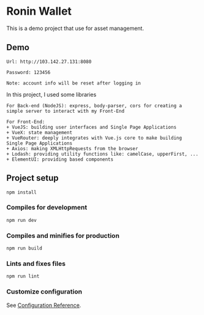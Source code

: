 # Ronin Wallet

This is a demo project that use for asset management.

## Demo
```
Url: http://103.142.27.131:8080

Password: 123456

Note: account info will be reset after logging in
```

In this project, I used some libraries
```
For Back-end (NodeJS): express, body-parser, cors for creating a simple server to interact with my Front-End
```
```
For Front-End:
+ VueJS: building user interfaces and Single Page Applications
+ VueX: state management 
+ VueRouter: deeply integrates with Vue.js core to make building Single Page Applications
+ Axios: making XMLHttpRequests from the browser
+ Lodash: providing utility functions like: camelCase, upperFirst, ...
+ ElementUI: providing based components
```
## Project setup
```
npm install
```

### Compiles for development
```
npm run dev
```

### Compiles and minifies for production
```
npm run build
```

### Lints and fixes files
```
npm run lint
```

### Customize configuration
See [Configuration Reference](https://cli.vuejs.org/config/).
